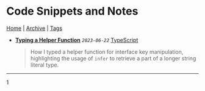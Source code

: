# Code Snippets and Notes

[Home](./README.md) | [Archive](index/archive.md) | [Tags](index/tags.md)

- __[Typing a Helper Function](src/2023/6/22/typing_a_helper_function/README.md)__
  _`2023-06-22`_
  [TypeScript](index/tags.md#TypeScript)

  > How I typed a helper function for interface key manipulation, highlighting the usage of `infer` to retrieve a part of a longer string literal type.

---
1